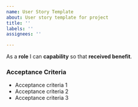 ```yaml
---
name: User Story Template
about: User story template for project
title: ''
labels: ''
assignees: ''

---
```


As a **role** I can **capability** so that **received benefit**.

### Acceptance Criteria

- Acceptance criteria 1
- Acceptance criteria 2
- Acceptance criteria 3
